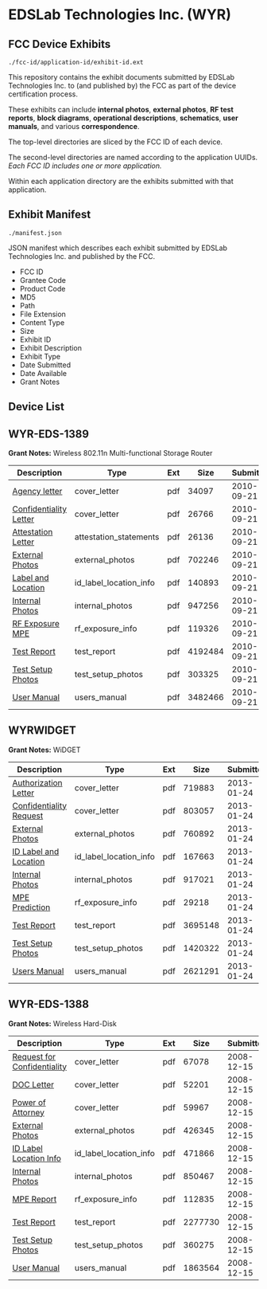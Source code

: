 # EDSLab Technologies Inc. (WYR)
## FCC Device Exhibits

```
./fcc-id/application-id/exhibit-id.ext
```

This repository contains the exhibit documents submitted by EDSLab Technologies Inc. to (and published by) the FCC as part of the device certification process.

These exhibits can include **internal photos**, **external photos**, **RF test reports**, **block diagrams**, **operational descriptions**, **schematics**, **user manuals**, and various **correspondence**.

The top-level directories are sliced by the FCC ID of each device.

The second-level directories are named according to the application UUIDs. *Each FCC ID includes one or more application.*

Within each application directory are the exhibits submitted with that application. 

## Exhibit Manifest

```
./manifest.json
```

JSON manifest which describes each exhibit submitted by EDSLab Technologies Inc. and published by the FCC.

- FCC ID
- Grantee Code
- Product Code
- MD5
- Path
- File Extension
- Content Type
- Size
- Exhibit ID
- Exhibit Description
- Exhibit Type
- Date Submitted
- Date Available
- Grant Notes

## Device List
## WYR-EDS-1389
**Grant Notes:** Wireless 802.11n Multi-functional Storage Router

| Description | Type | Ext | Size | Submitted | Available |
| ----------- | ---- | --- | ---- | --------- | --------- |
| [Agency letter](WYR-EDS-1389/ee6495b0ed254bc584ad2b19ae3385b9/1347255.pdf) | cover_letter | pdf | 34097 | 2010-09-21 | 2010-09-21 |
| [Confidentiality Letter](WYR-EDS-1389/ee6495b0ed254bc584ad2b19ae3385b9/1347257.pdf) | cover_letter | pdf | 26766 | 2010-09-21 | 2010-09-21 |
| [Attestation Letter](WYR-EDS-1389/ee6495b0ed254bc584ad2b19ae3385b9/1347256.pdf) | attestation_statements | pdf | 26136 | 2010-09-21 | 2010-09-21 |
| [External Photos](WYR-EDS-1389/ee6495b0ed254bc584ad2b19ae3385b9/1347259.pdf) | external_photos | pdf | 702246 | 2010-09-21 | 2010-09-21 |
| [Label and Location](WYR-EDS-1389/ee6495b0ed254bc584ad2b19ae3385b9/1347261.pdf) | id_label_location_info | pdf | 140893 | 2010-09-21 | 2010-09-21 |
| [Internal Photos](WYR-EDS-1389/ee6495b0ed254bc584ad2b19ae3385b9/1347260.pdf) | internal_photos | pdf | 947256 | 2010-09-21 | 2010-09-21 |
| [RF Exposure MPE](WYR-EDS-1389/ee6495b0ed254bc584ad2b19ae3385b9/1347263.pdf) | rf_exposure_info | pdf | 119326 | 2010-09-21 | 2010-09-21 |
| [Test Report](WYR-EDS-1389/ee6495b0ed254bc584ad2b19ae3385b9/1347265.pdf) | test_report | pdf | 4192484 | 2010-09-21 | 2010-09-21 |
| [Test Setup Photos](WYR-EDS-1389/ee6495b0ed254bc584ad2b19ae3385b9/1347266.pdf) | test_setup_photos | pdf | 303325 | 2010-09-21 | 2010-09-21 |
| [User Manual](WYR-EDS-1389/ee6495b0ed254bc584ad2b19ae3385b9/1347267.pdf) | users_manual | pdf | 3482466 | 2010-09-21 | 2010-09-21 |
## WYRWIDGET
**Grant Notes:** WiDGET

| Description | Type | Ext | Size | Submitted | Available |
| ----------- | ---- | --- | ---- | --------- | --------- |
| [Authorization Letter](WYRWIDGET/a213416d814b3d92c470130caf49b1cf/1886432.pdf) | cover_letter | pdf | 719883 | 2013-01-24 | 2013-01-24 |
| [Confidentiality Request](WYRWIDGET/a213416d814b3d92c470130caf49b1cf/1886433.pdf) | cover_letter | pdf | 803057 | 2013-01-24 | 2013-01-24 |
| [External Photos](WYRWIDGET/a213416d814b3d92c470130caf49b1cf/1886435.pdf) | external_photos | pdf | 760892 | 2013-01-24 | 2013-01-24 |
| [ID Label and Location](WYRWIDGET/a213416d814b3d92c470130caf49b1cf/1886436.pdf) | id_label_location_info | pdf | 167663 | 2013-01-24 | 2013-01-24 |
| [Internal Photos](WYRWIDGET/a213416d814b3d92c470130caf49b1cf/1886437.pdf) | internal_photos | pdf | 917021 | 2013-01-24 | 2013-01-24 |
| [MPE Prediction](WYRWIDGET/a213416d814b3d92c470130caf49b1cf/1886440.pdf) | rf_exposure_info | pdf | 29218 | 2013-01-24 | 2013-01-24 |
| [Test Report](WYRWIDGET/a213416d814b3d92c470130caf49b1cf/1886442.pdf) | test_report | pdf | 3695148 | 2013-01-24 | 2013-01-24 |
| [Test Setup Photos](WYRWIDGET/a213416d814b3d92c470130caf49b1cf/1886443.pdf) | test_setup_photos | pdf | 1420322 | 2013-01-24 | 2013-01-24 |
| [Users Manual](WYRWIDGET/a213416d814b3d92c470130caf49b1cf/1886444.pdf) | users_manual | pdf | 2621291 | 2013-01-24 | 2013-01-24 |
## WYR-EDS-1388
**Grant Notes:** Wireless Hard-Disk

| Description | Type | Ext | Size | Submitted | Available |
| ----------- | ---- | --- | ---- | --------- | --------- |
| [Request for Confidentiality](WYR-EDS-1388/4532edaf536f8240ae5b988901fcc75a/1043752.pdf) | cover_letter | pdf | 67078 | 2008-12-15 | 2008-12-15 |
| [DOC Letter](WYR-EDS-1388/4532edaf536f8240ae5b988901fcc75a/1043753.pdf) | cover_letter | pdf | 52201 | 2008-12-15 | 2008-12-15 |
| [Power of Attorney](WYR-EDS-1388/4532edaf536f8240ae5b988901fcc75a/1043760.pdf) | cover_letter | pdf | 59967 | 2008-12-15 | 2008-12-15 |
| [External Photos](WYR-EDS-1388/4532edaf536f8240ae5b988901fcc75a/1043754.pdf) | external_photos | pdf | 426345 | 2008-12-15 | 2008-12-15 |
| [ID Label Location Info](WYR-EDS-1388/4532edaf536f8240ae5b988901fcc75a/1043756.pdf) | id_label_location_info | pdf | 471866 | 2008-12-15 | 2008-12-15 |
| [Internal Photos](WYR-EDS-1388/4532edaf536f8240ae5b988901fcc75a/1043755.pdf) | internal_photos | pdf | 850467 | 2008-12-15 | 2008-12-15 |
| [MPE Report](WYR-EDS-1388/4532edaf536f8240ae5b988901fcc75a/1043758.pdf) | rf_exposure_info | pdf | 112835 | 2008-12-15 | 2008-12-15 |
| [Test Report](WYR-EDS-1388/4532edaf536f8240ae5b988901fcc75a/1043762.pdf) | test_report | pdf | 2277730 | 2008-12-15 | 2008-12-15 |
| [Test Setup Photos](WYR-EDS-1388/4532edaf536f8240ae5b988901fcc75a/1043761.pdf) | test_setup_photos | pdf | 360275 | 2008-12-15 | 2008-12-15 |
| [User Manual](WYR-EDS-1388/4532edaf536f8240ae5b988901fcc75a/1043757.pdf) | users_manual | pdf | 1863564 | 2008-12-15 | 2008-12-15 |
